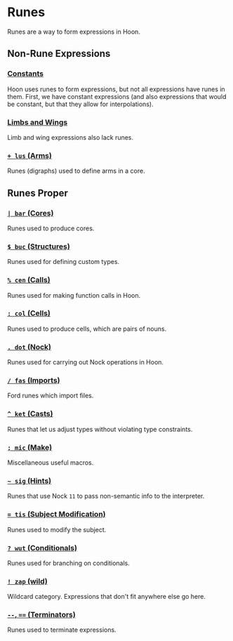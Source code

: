 # Runes

Runes are a way to form expressions in Hoon.

## Non-Rune Expressions

### [Constants](constants.md)

Hoon uses runes to form expressions, but not all expressions have runes in them. First, we have constant expressions (and also expressions that would be constant, but that they allow for interpolations).

### [Limbs and Wings](../limbs)

Limb and wing expressions also lack runes.

### [`+ lus` (Arms)](lus.md)

Runes (digraphs) used to define arms in a core.

## Runes Proper

### [`| bar` (Cores)](bar.md)

Runes used to produce cores.

### [`$ buc` (Structures)](buc.md)

Runes used for defining custom types.

### [`% cen` (Calls)](cen.md)

Runes used for making function calls in Hoon.

### [`: col` (Cells)](col.md)

Runes used to produce cells, which are pairs of nouns.

### [`. dot` (Nock)](dot.md)

Runes used for carrying out Nock operations in Hoon.

### [`/ fas` (Imports)](fas.md)

Ford runes which import files.

### [`^ ket` (Casts)](ket.md)

Runes that let us adjust types without violating type constraints.

### [`; mic` (Make)](mic.md)

Miscellaneous useful macros.

### [`~ sig` (Hints)](sig.md)

Runes that use Nock `11` to pass non-semantic info to the interpreter.

### [`= tis` (Subject Modification)](tis.md)

Runes used to modify the subject.

### [`? wut` (Conditionals)](wut.md)

Runes used for branching on conditionals.

### [`! zap` (wild)](zap.md)

Wildcard category. Expressions that don't fit anywhere else go here.

### [`--`, `==` (Terminators)](terminators.md)

Runes used to terminate expressions.
